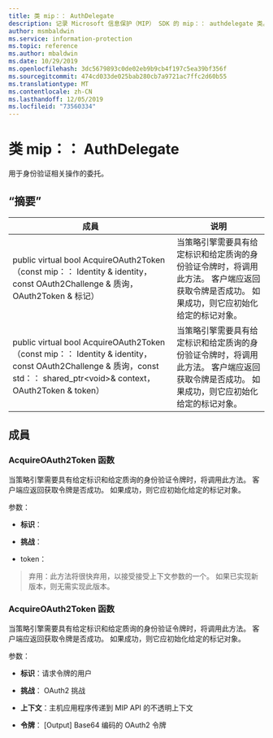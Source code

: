 ```yaml
---
title: 类 mip：： AuthDelegate
description: 记录 Microsoft 信息保护（MIP） SDK 的 mip：： authdelegate 类。
author: msmbaldwin
ms.service: information-protection
ms.topic: reference
ms.author: mbaldwin
ms.date: 10/29/2019
ms.openlocfilehash: 3dc5679893c0de02eb9b9cb4f197c5ea39bf356f
ms.sourcegitcommit: 474cd033de025bab280cb7a9721ac7ffc2d60b55
ms.translationtype: MT
ms.contentlocale: zh-CN
ms.lasthandoff: 12/05/2019
ms.locfileid: "73560334"
---
```

# <a name="class-mipauthdelegate"></a>类 mip：： AuthDelegate 
用于身份验证相关操作的委托。
  
## <a name="summary"></a>“摘要”
 成員                        | 说明                                
--------------------------------|---------------------------------------------
public virtual bool AcquireOAuth2Token （const mip：： Identity & identity，const OAuth2Challenge & 质询，OAuth2Token & 标记）  |  当策略引擎需要具有给定标识和给定质询的身份验证令牌时，将调用此方法。 客户端应返回获取令牌是否成功。 如果成功，则它应初始化给定的标记对象。
public virtual bool AcquireOAuth2Token （const mip：： Identity & identity，const OAuth2Challenge & 质询，const std：： shared_ptr\<void\>& context，OAuth2Token & token）  |  当策略引擎需要具有给定标识和给定质询的身份验证令牌时，将调用此方法。 客户端应返回获取令牌是否成功。 如果成功，则它应初始化给定的标记对象。
  
## <a name="members"></a>成員
  
### <a name="acquireoauth2token-function"></a>AcquireOAuth2Token 函数
当策略引擎需要具有给定标识和给定质询的身份验证令牌时，将调用此方法。 客户端应返回获取令牌是否成功。 如果成功，则它应初始化给定的标记对象。

参数：  
* **标识**： 


* **挑战**： 


* token： 


> 弃用：此方法将很快弃用，以接受接受上下文参数的一个。 如果已实现新版本，则无需实现此版本。
  
### <a name="acquireoauth2token-function"></a>AcquireOAuth2Token 函数
当策略引擎需要具有给定标识和给定质询的身份验证令牌时，将调用此方法。 客户端应返回获取令牌是否成功。 如果成功，则它应初始化给定的标记对象。

参数：  
* **标识**：请求令牌的用户 


* **挑战**： OAuth2 挑战 


* **上下文**：主机应用程序传递到 MIP API 的不透明上下文 


* **令牌**： [Output] Base64 编码的 OAuth2 令牌

